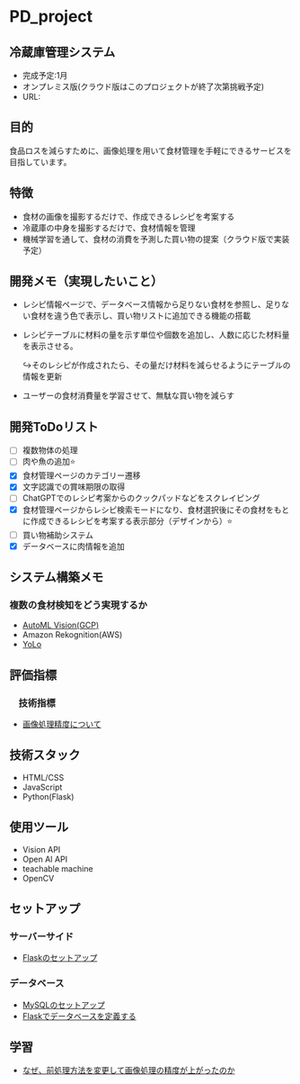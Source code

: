 # PD_project
## 冷蔵庫管理システム
- 完成予定:1月
- オンプレミス版(クラウド版はこのプロジェクトが終了次第挑戦予定)
- URL:
  
## 目的
食品ロスを減らすために、画像処理を用いて食材管理を手軽にできるサービスを目指しています。

## 特徴

- 食材の画像を撮影するだけで、作成できるレシピを考案する
- 冷蔵庫の中身を撮影するだけで、食材情報を管理
- 機械学習を通して、食材の消費を予測した買い物の提案（クラウド版で実装予定）

## 開発メモ（実現したいこと）
- レシピ情報ページで、データベース情報から足りない食材を参照し、足りない食材を違う色で表示し、買い物リストに追加できる機能の搭載
- レシピテーブルに材料の量を示す単位や個数を追加し、人数に応じた材料量を表示させる。

  ↪︎そのレシピが作成されたら、その量だけ材料を減らせるようにテーブルの情報を更新
- ユーザーの食材消費量を学習させて、無駄な買い物を減らす

## 開発ToDoリスト
- [ ] 複数物体の処理
- [ ] 肉や魚の追加⭐️
- [x] 食材管理ページのカテゴリー遷移
- [x] 文字認識での賞味期限の取得
- [ ] ChatGPTでのレシピ考案からのクックパッドなどをスクレイピング
- [x] 食材管理ページからレシピ検索モードになり、食材選択後にその食材をもとに作成できるレシピを考案する表示部分（デザインから）⭐️
- [ ] 買い物補助システム
- [x] データベースに肉情報を追加

## システム構築メモ
### 複数の食材検知をどう実現するか
-  [AutoML Vision(GCP)](https://cloud.google.com/vision/automl/docs/label-images?hl=ja)
-  Amazon Rekognition(AWS)
-  [YoLo](https://farml1.com/yolov8/)

## 評価指標
### 　技術指標
- [画像処理精度について](Image_processing_evaluation.md)

## 技術スタック

- HTML/CSS
- JavaScript
- Python(Flask)
  
## 使用ツール
- Vision API
- Open AI API
- teachable machine
- OpenCV

## セットアップ
### サーバーサイド
- [Flaskのセットアップ](Flask.md)
### データベース
- [MySQLのセットアップ](MySQL.md)
- [Flaskでデータベースを定義する](Flask_db.md)

## 学習
- [なぜ、前処理方法を変更して画像処理の精度が上がったのか](Improved_accuracy.md)

  










